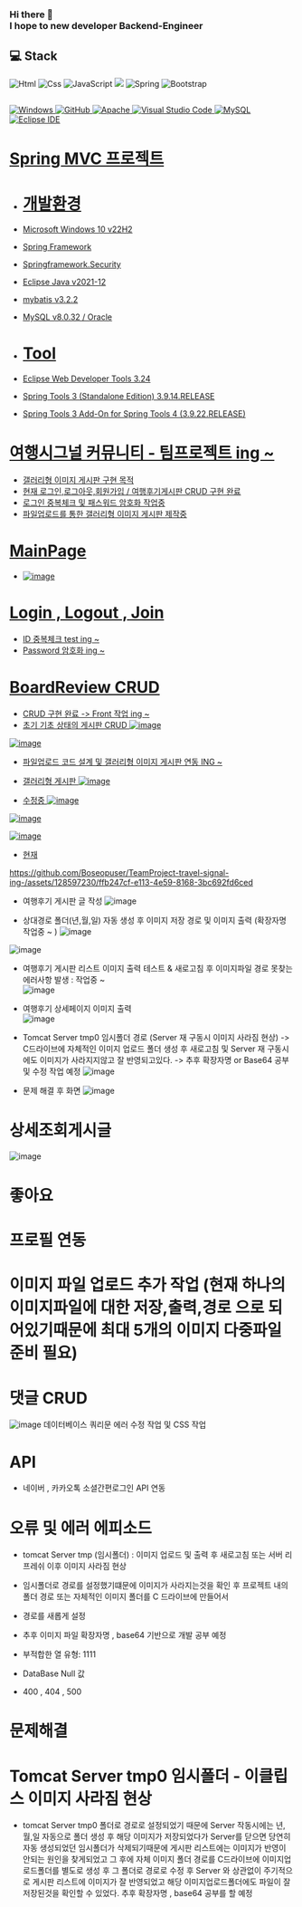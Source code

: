 ### Hi there 👋 </br>I hope to new developer Backend-Engineer

## 💻 Stack 
<img alt="Html" src ="https://img.shields.io/badge/HTML5-E34F26.svg?&style=for-the-badge&logo=HTML5&logoColor=white"/> <img alt="Css" src ="https://img.shields.io/badge/CSS3-1572B6.svg?&style=for-the-badge&logo=CSS3&logoColor=white"/> <img alt="JavaScript" src ="https://img.shields.io/badge/JavaScriipt-F7DF1E.svg?&style=for-the-badge&logo=JavaScript&logoColor=black"/>  <img src="https://img.shields.io/badge/JAVA-007396?style=for-the-badge&logo=java&logoColor=white"> <img alt="Spring" src ="https://img.shields.io/badge/Spring-6DB33F.svg?&style=for-the-badge&logo=Spring Boot&logoColor=white"/> <img alt="Bootstrap" src ="https://img.shields.io/badge/Bootstrap-7952B3.svg?&style=for-the-badge&logo=Bootstrap&logoColor=white"/> 
## 
<a href = "https://github.com/Hun-Se"><img alt="Windows" src ="https://img.shields.io/badge/Windows-0078D6.svg?&style=for-the-badge&logo=Windows&logoColor=white"/>
<a href = "https://github.com/Hun-Se"><img alt="GitHub" src ="https://img.shields.io/badge/GitHub-181717.svg?&style=for-the-badge&logo=GitHub&logoColor=white"/>
<a href = "https://github.com/Hun-Se"><img alt="Apache" src ="https://img.shields.io/badge/Apache-D22128.svg?&style=for-the-badge&logo=Apache&logoColor=white"/>
<a href = "https://github.com/Hun-Se"><img alt="Visual Studio Code" src ="https://img.shields.io/badge/Visual Studio Code-007ACC.svg?&style=for-the-badge&logo=Visual Studio Code&logoColor=white"/> <a href = "https://github.com/Hun-Se"><img alt="MySQL" src ="https://img.shields.io/badge/MySQL-1572B6.svg?&style=for-the-badge&logo=MySQL&logoColor=white"/> <a href = "https://github.com/Hun-Se"><img alt="Eclipse IDE" src ="https://img.shields.io/badge/Eclipse IDE-2C2255.svg?&style=for-the-badge&logo=Eclipse IDE&logoColor=white"/> <a href = "https://github.com/Hun-Se">

# Spring MVC 프로젝트 

- # 개발환경 
- Microsoft Windows 10 v22H2
- Spring Framework 
- Springframework.Security
- Eclipse Java v2021-12
- mybatis v3.2.2
- MySQL v8.0.32 / Oracle

- # Tool
- Eclipse Web Developer Tools 3.24
- Spring Tools 3 (Standalone Edition) 3.9.14.RELEASE
- Spring Tools 3 Add-On for Spring Tools 4 (3.9.22.RELEASE)

# 여행시그널 커뮤니티 - 팀프로젝트 ing ~
  - 갤러리형 이미지 게시판 구현 목적 
  - 현재 로그인,로그아웃,회원가입 / 여행후기게시판 CRUD 구현 완료 
  - 로그인 중복체크 및 패스워드 암호화 작업중 
  - 파일업로드를 통한 갤러리형 이미지 게시판 제작중 

# MainPage
  - ![image](https://github.com/Boseopuser/TeamProject-travel-signal-ing-/assets/128597230/74e1dacf-46bb-4ede-9272-92d85e369829)


# Login , Logout , Join
  - ID 중복체크 test ing ~
  - Password 암호화 ing ~

# BoardReview CRUD 
  - CRUD 구현 완료 -> Front 작업 ing ~ 
  - 초기 기초 상태의 게시판 CRUD
  ![image](https://github.com/Boseopuser/TeamProject-travel-signal-ing-/assets/128597230/77f65bff-afb9-4abf-9942-edfc96daafb4)

  ![image](https://github.com/Boseopuser/TeamProject-travel-signal-ing-/assets/128597230/dd68891c-b2b5-47be-81a3-788335ad0510)

  - 파일업로드 코드 설계 및 갤러리형 이미지 게시판 연동 ING ~ 
  - 갤러리형 게시판
  ![image](https://github.com/Boseopuser/TeamProject-travel-signal-ing-/assets/128597230/788cb306-94bf-4e06-9e78-2cd0fa21b295)
  
  - 수정중 
  ![image](https://github.com/Boseopuser/TeamProject-travel-signal-ing-/assets/128597230/7326cf03-d21a-4b7d-97e8-8665becef50f)
  
  ![image](https://github.com/Boseopuser/TeamProject-travel-signal-ing-/assets/128597230/e87ed966-6171-4ec2-8395-22cdc94b1379)
  
  ![image](https://github.com/Boseopuser/TeamProject-travel-signal-ing-/assets/128597230/fadc7d4f-3312-4afa-8961-430c502ddca0)


- 현재 
  

https://github.com/Boseopuser/TeamProject-travel-signal-ing-/assets/128597230/ffb247cf-e113-4e59-8168-3bc692fd6ced
  
 - 여행후기 게시판 글 작성 
  ![image](https://github.com/Boseopuser/TeamProject-travel-signal-ing-/assets/128597230/35f43774-e6af-412e-b3ad-00243fb519c7)

 - 상대경로 폴더(년,월,일) 자동 생성 후 이미지 저장 경로 및 이미지 출력 (확장자명 작업중 ~ )
  ![image](https://github.com/Boseopuser/TeamProject-travel-signal-ing-/assets/128597230/55e6849f-4010-4457-9123-be073db96e81)

  ![image](https://github.com/Boseopuser/TeamProject-travel-signal-ing-/assets/128597230/bfedcbe7-1d16-419b-9744-146f2bebfc35)

  
 - 여행후기 게시판 리스트 이미지 출력 테스트 & 새로고침 후 이미지파일 경로 못찾는 에러사항 발생 : 작업중 ~  
  ![image](https://github.com/Boseopuser/TeamProject-travel-signal-ing-/assets/128597230/f83c8a38-b1aa-4b1f-b1be-3336cf00fe0d)

  
 - 여행후기 상세페이지 이미지 출력  
  ![image](https://github.com/Boseopuser/TeamProject-travel-signal-ing-/assets/128597230/e686775e-4313-4ebe-ba24-d8c43208e45a)

 - Tomcat Server tmp0 임시폴더 경로 (Server 재 구동시 이미지 사라짐 현상) -> C드라이브에 자체적인 이미지 업로드 폴더 생성 후 
   새로고침 및 Server 재 구동시에도 이미지가 사라지지않고 잘 반영되고있다. -> 추후 확장자명 or Base64 공부 및 수정 작업 예정 
  ![image](https://github.com/Boseopuser/TeamProject-travel-signal-ing-/assets/128597230/73ba1610-ecd6-43a8-a6e9-27117dd46d57)

- 문제 해결 후 화면 
  ![image](https://github.com/Boseopuser/TeamProject-travel-signal-ing-/assets/128597230/81805a1f-115e-4eb8-ae75-f0391ec1b85b)

# 상세조회게시글 
  ![image](https://github.com/Boseopuser/TeamProject-travel-signal-ing-/assets/128597230/0ba23702-b947-46ac-9775-1b56949aad43)

  
# 좋아요 
  

# 프로필 연동
  
  
  
# 이미지 파일 업로드 추가 작업 (현재 하나의 이미지파일에 대한 저장,출력,경로 으로 되어있기때문에 최대 5개의 이미지 다중파일 준비 필요)

  
# 댓글 CRUD 
  ![image](https://github.com/Boseopuser/TeamProject-travel-signal-ing-/assets/128597230/031fcf36-e0aa-41a8-842b-d41c67d5f625)
데이터베이스 쿼리문 에러 수정 작업 및 CSS 작업 

# API 
  - 네이버 , 카카오톡 소셜간편로그인 API 연동 
  
# 오류 및 에러 에피소드 
  - tomcat Server tmp (임시폴더) : 이미지 업로드 및 출력 후 새로고침 또는 서버 리프레쉬 이후 이미지 사라짐 현상 
  - 임시폴더로 경로를 설정했기떄문에 이미지가 사라지는것을 확인 후 프로젝트 내의 폴더 경로 또는 자체적인 이미지 폴더를 C 드라이브에 만들어서
  - 경로를 새롭게 설정
  
  - 추후 이미지 파일 확장자명 , base64 기반으로 개발 공부 예정 
  
  - 부적합한 열 유형: 1111
  - DataBase Null 값 
  - 400 , 404 , 500
  
# 문제해결
  # Tomcat Server tmp0 임시폴더 - 이클립스 이미지 사라짐 현상 
  - tomcat Server tmp0 폴더로 경로로 설정되었기 때문에 Server 작동시에는 년,월,일 자동으로 폴더 생성 후 해당 이미지가 저장되었다가
    Server를 닫으면 당연히 자동 생성되었던 임시폴더가 삭제되기때문에 게시판 리스트에는 이미지가 반영이 안되는 원인을 찾게되었고 그 후에 
    자체 이미지 폴더 경로를 C드라이브에 이미지업로드폴더를 별도로 생성 후 그 폴더로 경로로 수정 후 Server 와 상관없이 주기적으로 게시판 리스트에
    이미지가 잘 반영되었고 해당 이미지업로드폴더에도 파일이 잘 저장된것을 확인할 수 있었다. 추후 확장자명 , base64 공부를 할 예정 
